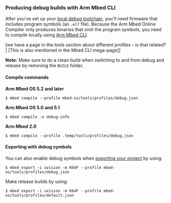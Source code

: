 ### Producing debug builds with Arm Mbed CLI

After you've set up your [local debug toolchain](toolchain.md), you'll need firmware that includes program symbols (an `.elf` file). Because the Arm Mbed Online Compiler only produces binaries that omit the program symbols, you need to compile locally using [Arm Mbed CLI](https://docs.mbed.com/docs/mbed-os-handbook/en/latest/dev_tools/cli/).

[we have a page in the tools section about different profiles - is that related? ] [This is also mentioned in the Mbed CLI mega-page]]

<span class="notes">**Note:** Make sure to do a clean build when switching to and from debug and release by removing the `BUILD` folder.</span>

#### Compile commands

**Arm Mbed OS 5.2 and later**

```
$ mbed compile --profile mbed-os/tools/profiles/debug.json
```

**Arm Mbed OS 5.0 and 5.1**

```
$ mbed compile -o debug-info
```

**Arm Mbed 2.0**

```
$ mbed compile --profile .temp/tools/profiles/debug.json
```

#### Exporting with debug symbols

You can also enable debug symbols when [exporting your project](https://docs.mbed.com/docs/mbed-os-handbook/en/latest/dev_tools/cli/#exporting-to-desktop-ides) by using:

```
$ mbed export -i uvision -m K64F --profile mbed-os/tools/profiles/debug.json
```

Make release builds by using:

```
$ mbed export -i uvision -m K64F --profile mbed-os/tools/profiles/default.json
```
